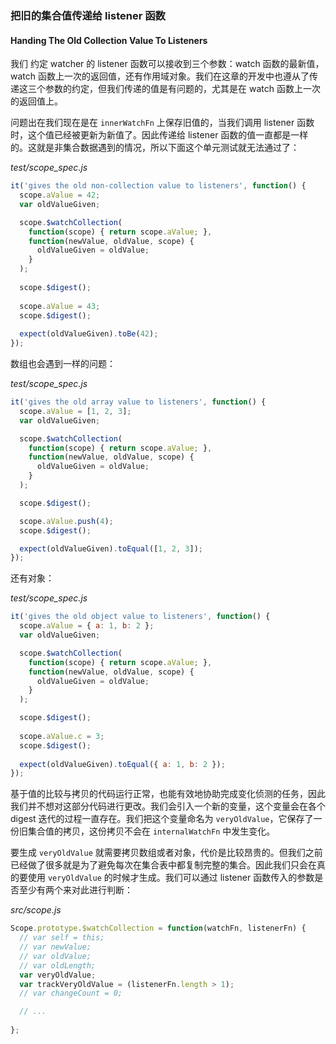 ### 把旧的集合值传递给 listener 函数
#### Handing The Old Collection Value To Listeners

我们 约定 watcher 的 listener 函数可以接收到三个参数：watch 函数的最新值，watch 函数上一次的返回值，还有作用域对象。我们在这章的开发中也遵从了传递这三个参数的约定，但我们传递的值是有问题的，尤其是在 watch 函数上一次的返回值上。


问题出在我们现在是在 `innerWatchFn` 上保存旧值的，当我们调用 listener 函数时，这个值已经被更新为新值了。因此传递给 listener 函数的值一直都是一样的。这就是非集合数据遇到的情况，所以下面这个单元测试就无法通过了：

_test/scope_spec.js_

```js
it('gives the old non-collection value to listeners', function() {
  scope.aValue = 42;
  var oldValueGiven;

  scope.$watchCollection(
    function(scope) { return scope.aValue; },
    function(newValue, oldValue, scope) {
      oldValueGiven = oldValue;
    }
  );
  
  scope.$digest();
  
  scope.aValue = 43;
  scope.$digest();
  
  expect(oldValueGiven).toBe(42);
});
```

数组也会遇到一样的问题：

_test/scope_spec.js_

```js
it('gives the old array value to listeners', function() {
  scope.aValue = [1, 2, 3];
  var oldValueGiven;

  scope.$watchCollection(
    function(scope) { return scope.aValue; },
    function(newValue, oldValue, scope) {
      oldValueGiven = oldValue;
    }
  );

  scope.$digest();

  scope.aValue.push(4);
  scope.$digest();

  expect(oldValueGiven).toEqual([1, 2, 3]);
});
```

还有对象：

_test/scope_spec.js_

```js
it('gives the old object value to listeners', function() {
  scope.aValue = { a: 1, b: 2 };
  var oldValueGiven;

  scope.$watchCollection(
    function(scope) { return scope.aValue; },
    function(newValue, oldValue, scope) {
      oldValueGiven = oldValue;
    }
  );

  scope.$digest();
  
  scope.aValue.c = 3;
  scope.$digest();
  
  expect(oldValueGiven).toEqual({ a: 1, b: 2 });
});
```

基于值的比较与拷贝的代码运行正常，也能有效地协助完成变化侦测的任务，因此我们并不想对这部分代码进行更改。我们会引入一个新的变量，这个变量会在各个 digest 迭代的过程一直存在。我们把这个变量命名为 `veryOldValue`，它保存了一份旧集合值的拷贝，这份拷贝不会在 `internalWatchFn` 中发生变化。

要生成 `veryOldValue` 就需要拷贝数组或者对象，代价是比较昂贵的。但我们之前已经做了很多就是为了避免每次在集合表中都复制完整的集合。因此我们只会在真的要使用 `veryOldValue` 的时候才生成。我们可以通过 listener 函数传入的参数是否至少有两个来对此进行判断：

_src/scope.js_

```js
Scope.prototype.$watchCollection = function(watchFn, listenerFn) {
  // var self = this;
  // var newValue;
  // var oldValue;
  // var oldLength;
  var veryOldValue;
  var trackVeryOldValue = (listenerFn.length > 1);
  // var changeCount = 0;

  // ...
  
};
````
